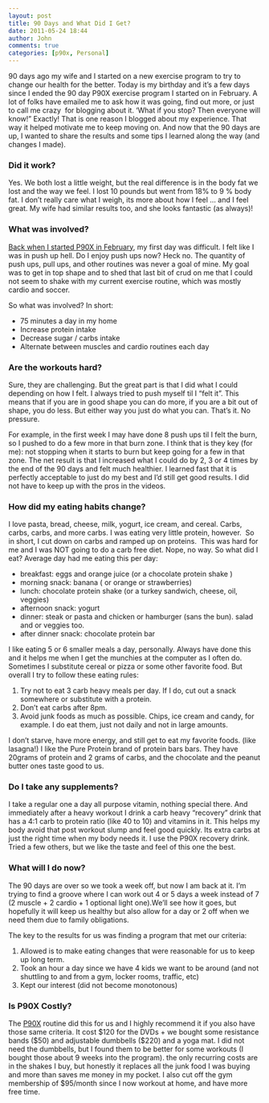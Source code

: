 ```yaml
---
layout: post
title: 90 Days and What Did I Get?
date: 2011-05-24 18:44
author: John
comments: true
categories: [p90x, Personal]
---
```

<p>90 days ago my wife and I started on a new exercise program to try to change our health for the better. Today is my birthday and it’s a few days since I ended the 90 day P90X exercise program I started on in February. A lot of folks have emailed me to ask how it was going, find out more, or just to call me crazy&nbsp; for blogging about it. ‘What if you stop? Then everyone will know!” Exactly! That is one reason I blogged about my experience. That way it helped motivate me to keep moving on. And now that the 90 days are up, I wanted to share the results and some tips I learned along the way (and changes I made).</p> <h3>Did it work?</h3> <p>Yes. We both lost a little weight, but the real difference is in the body fat we lost and the way we feel. I lost 10 pounds but went from 18% to 9 % body fat. I don’t really care what I weigh, its more about how I feel … and I feel great. My wife had similar results too, and she looks fantastic (as always)!</p> <h3>What was involved?</h3> <p><a href="/Day-1-of-P90X">Back when I started P90X in February</a>, my first day was difficult. I felt like I was in push up hell. Do I enjoy push ups now? Heck no. The quantity of push ups, pull ups, and other routines was never a goal of mine. My goal was to get in top shape and to shed that last bit of crud on me that I could not seem to shake with my current exercise routine, which was mostly cardio and soccer.</p> <p>So what was involved? In short:</p> <ul> <li>75 minutes a day in my home </li> <li>Increase protein intake</li> <li>Decrease sugar / carbs intake</li> <li>Alternate between muscles and cardio routines each day </li></ul> <h3><strong>Are the workouts hard? </strong></h3> <p>Sure, they are challenging. But the great part is that I did what I could depending on how I felt. I always tried to push myself til I “felt it”. This means that if you are in good shape you can do more, if you are a bit out of shape, you do less. But either way you just do what you can. That’s it. No pressure. </p> <p>For example, in the first week I may have done 8 push ups til I felt the burn, so I pushed to do a few more in that burn zone. I think that is they key (for me): not stopping when it starts to burn but keep going for a few in that zone. The net result is that I increased what I could do by 2, 3 or 4 times by the end of the 90 days and felt much healthier. I learned fast that it is perfectly acceptable to just do my best and I’d still get good results. I did not have to keep up with the pros in the videos.</p> <h3>How did my eating habits change?</h3> <p>I love pasta, bread, cheese, milk, yogurt, ice cream, and cereal. Carbs, carbs, carbs, and more carbs. I was eating very little protein, however.&nbsp; So in short, I cut down on carbs and ramped up on proteins.&nbsp; This was hard for me and I was NOT going to do a carb free diet. Nope, no way. So what did I eat? Average day had me eating this per day:</p> <ul> <li>breakfast: eggs and orange juice (or a chocolate protein shake )</li> <li>morning snack: banana ( or orange or strawberries)</li> <li>lunch: chocolate protein shake (or a turkey sandwich, cheese, oil, veggies)</li> <li>afternoon snack: yogurt</li> <li>dinner: steak or pasta and chicken or hamburger (sans the bun). salad and or veggies too.</li> <li>after dinner snack: chocolate protein bar</li></ul> <p>I like eating 5 or 6 smaller meals a day, personally. Always have done this and it helps me when I get the munchies at the computer as I often do. Sometimes I substitute cereal or pizza or some other favorite food. But overall I try to follow these eating rules:</p> <ol> <li>Try not to eat 3 carb heavy meals per day. If I do, cut out a snack somewhere or substitute with a protein.</li> <li>Don’t eat carbs after 8pm. </li> <li>Avoid junk foods as much as possible. Chips, ice cream and candy, for example. I do eat them, just not daily and not in large amounts.</li></ol> <p>I don’t starve, have more energy, and still get to eat my favorite foods. (like lasagna!) I like the Pure Protein brand of protein bars bars. They have 20grams of protein and 2 grams of carbs, and the chocolate and the peanut butter ones taste good to us.</p> <h3>Do I take any supplements?</h3> <p>I take a regular one a day all purpose vitamin, nothing special there. And immediately after a heavy workout I drink a carb heavy “recovery” drink that has a 4:1 carb to protein ratio (like 40 to 10) and vitamins in it. This helps my body avoid that post workout slump and feel good quickly. Its extra carbs at just the right time when my body needs it. I use the P90X recovery drink. Tried a few others, but we like the taste and feel of this one the best. </p> <h3>What will I do now? </h3> <p>The 90 days are over so we took a week off, but now I am back at it. I’m trying to find a groove where I can work out 4 or 5 days a week instead of 7 (2 muscle + 2 cardio + 1 optional light one).We’ll see how it goes, but hopefully it will keep us healthy but also allow for a day or 2 off when we need them due to family obligations.</p> <p>The key to the results for us was finding a program that met our criteria:</p> <ol> <li>Allowed is to make eating changes that were reasonable for us to keep up long term.</li> <li>Took an hour a day since we have 4 kids we want to be around (and not shuttling to and from a gym, locker rooms, traffic, etc)</li> <li>Kept our interest (did not become monotonous)</li></ol> <h3>Is P90X Costly?</h3> <p>The <a href="http://p90x.com">P90X</a> routine did this for us and I highly recommend it if you also have those same criteria. It cost $120 for the DVDs + we bought some resistance bands ($50) and adjustable dumbbells ($220) and a yoga mat. I did not need the dumbbells, but I found them to be better for some workouts (I bought those about 9 weeks into the program). the only recurring costs are in the shakes I buy, but honestly it replaces all the junk food I was buying and more than saves me money in my pocket. I also cut off the gym membership of $95/month since I now workout at home, and have more free time.</p>


